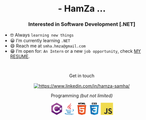 <h1 align="center">- HamZa ...</h1>
<h3 align="center">Interested in Software Development [.NET]</h3>

- :nerd_face: Always `learning new things`
- 😀 I’m currently learning ```.NET```
- 😄 Reach me at ```smha.hmza@gmail.com```
- 😁 I’m open for: `An Intern` or a new `job opportunity`, check [MY RESUME](https://www.canva.com/design/DAFFA7p24Ic/FVrlgS6eZVSBqWS9xFsBMg/edit).

<br>
<p align="center">Get in touch</p>
<p align="center"><a href="https://linkedin.com/in/hamza-samha/" target="_blank"><img align="center" src="https://raw.githubusercontent.com/rahuldkjain/github-profile-readme-generator/master/src/images/icons/Social/linked-in-alt.svg" alt="https://www.linkedin.com/in/hamza-samha/" height="30" width="40" /></a></p>

<p align="center">Programming <i>(but not limited)</i></p>
<p align="center"><img src="https://raw.githubusercontent.com/devicons/devicon/master/icons/csharp/csharp-original.svg" alt="csharp" width="40" height="40"/><img src="https://raw.githubusercontent.com/devicons/devicon/master/icons/java/java-original.svg" alt="java" width="40" height="40"/><img src="https://raw.githubusercontent.com/devicons/devicon/master/icons/html5/html5-original-wordmark.svg" alt="html5" width="40" height="40"/><img src="https://raw.githubusercontent.com/devicons/devicon/master/icons/css3/css3-original-wordmark.svg" alt="css3" width="40" height="40"/><img src="https://raw.githubusercontent.com/devicons/devicon/master/icons/javascript/javascript-original.svg" alt="javascript" width="40" height="40"/> </a>
</p>
